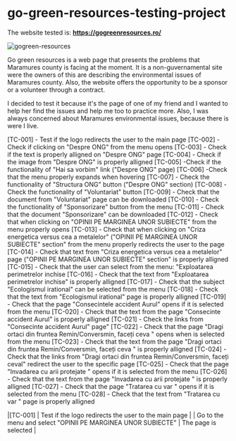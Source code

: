 # go-green-resources-testing-project

The website tested is: **https://gogreenresources.ro/**

![gogreen-resources](https://user-images.githubusercontent.com/110250127/220195628-2fef49b0-a093-4216-bddc-c88fad11d37c.png)


Go green resources is a web page that presents the problems that Maramures county is facing at the moment. It is a non-guvernamental site were the owners of this are describing the environmental issues of Maramures county. Also, the website offers the opportunity to be a sponsor or a volunteer through a contract. 


I decided to test it because it's the page of one of my friend and I wanted to help her find the issues and help me too to practice more. Also, I was always concerned about Maramures environmental issues, because there is were I live. 


[TC-001] - Test if the logo redirects the user to the main page
[TC-002] - Check if clicking on "Despre ONG" from the menu opens
[TC-003] - Check if the text is properly alligned on "Despre ONG" page
[TC-004] - Check if the image from "Despre ONG" is properly alligned
[TC-005] -Check if the functionality of "Hai sa vorbim" link ("Despre ONG" page)
[TC-006] -Check that the menu properly expands when hovering
[TC-007] - Check the functionality of "Structura ONG" button ("Despre ONG" section)
[TC-008] - Check the functionality of "Voluntariat" button 
[TC-009] - Check that the document from "Voluntariat" page can be downloaded
[TC-010] - Check the functionality of "Sponsorizare" button from the menu
[TC-011] - Check that the document "Sponsorizare" can be downloaded
[TC-012] - Check that when clicking on "OPINII PE MARGINEA UNOR SUBIECTE" from the menu properly opens
[TC-013] - Check that when clicking on "Criza energetica versus cea a metalelor" ("OPINII PE MARGINEA UNOR SUBIECTE" section" from the menu properly redirects the user to the page
[TC-014] - Check that text from "Criza energetica versus cea a metalelor" page ("OPINII PE MARGINEA UNOR SUBIECTE" section" is properly alligned
[TC-015] - Check that the user can select from the menu: "Exploatarea perimetrelor inchise
[TC-016] - Check that the text from "Exploatarea perimetrelor inchise" is properly alligned
[TC-017] - Check that the subject "Ecologismul irational" can be selected from the menu
[TC-018] - Check that the text from "Ecologismul irational" page is properly alligned
[TC-019] - Check that the page "Consecintele accident Aurul" opens if it is selected from the menu
[TC-020] - Check that the text from the page "Consecinte accident Aurul" is properly alligned
[TC-021] - Check the links from "Consecinte accident Aurul" page"
[TC-022] - Check that the page "Dragi ortaci din fruntea Remin/Conversmin, faceți ceva " opens when is selected from the menu
[TC-023] - Check that the text from the page "Dragi ortaci din fruntea Remin/Conversmin, faceți ceva " is properly alligned
[TC-024] - Check that the links from "Dragi ortaci din fruntea Remin/Conversmin, faceți ceval" redirect the user to the specific page
[TC-025] - Check that the page "Invadarea cu arii protejate " opens if it is selected from the menu
[TC-026] - Check that the text from the page "Invadarea cu arii protejate " is properly alligned
[TC-027] - Check that the page "Tratarea cu var " opens if it is selected from the menu
[TC-028] - Check that the text from "Tratarea cu var " page is properly alligned

|[TC-001]                                          | Test if the logo redirects the user to the main page      |
| Go to the menu and select "OPINII PE MARGINEA UNOR SUBIECTE" | The page is selected |

